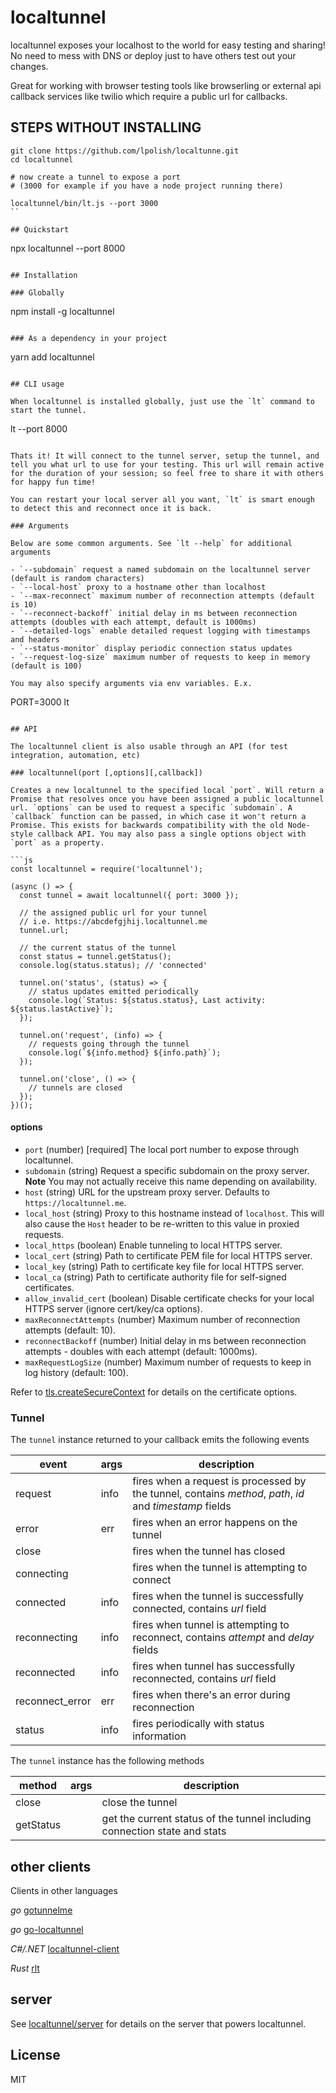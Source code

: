 # localtunnel

localtunnel exposes your localhost to the world for easy testing and sharing! No need to mess with DNS or deploy just to have others test out your changes.

Great for working with browser testing tools like browserling or external api callback services like twilio which require a public url for callbacks.

## STEPS WITHOUT INSTALLING

```
git clone https://github.com/lpolish/localtunne.git
cd localtunnel

# now create a tunnel to expose a port
# (3000 for example if you have a node project running there)

localtunnel/bin/lt.js --port 3000
``

## Quickstart

```
npx localtunnel --port 8000
```

## Installation

### Globally

```
npm install -g localtunnel
```

### As a dependency in your project

```
yarn add localtunnel
```

## CLI usage

When localtunnel is installed globally, just use the `lt` command to start the tunnel.

```
lt --port 8000
```

Thats it! It will connect to the tunnel server, setup the tunnel, and tell you what url to use for your testing. This url will remain active for the duration of your session; so feel free to share it with others for happy fun time!

You can restart your local server all you want, `lt` is smart enough to detect this and reconnect once it is back.

### Arguments

Below are some common arguments. See `lt --help` for additional arguments

- `--subdomain` request a named subdomain on the localtunnel server (default is random characters)
- `--local-host` proxy to a hostname other than localhost
- `--max-reconnect` maximum number of reconnection attempts (default is 10)
- `--reconnect-backoff` initial delay in ms between reconnection attempts (doubles with each attempt, default is 1000ms)
- `--detailed-logs` enable detailed request logging with timestamps and headers
- `--status-monitor` display periodic connection status updates
- `--request-log-size` maximum number of requests to keep in memory (default is 100)

You may also specify arguments via env variables. E.x.

```
PORT=3000 lt
```

## API

The localtunnel client is also usable through an API (for test integration, automation, etc)

### localtunnel(port [,options][,callback])

Creates a new localtunnel to the specified local `port`. Will return a Promise that resolves once you have been assigned a public localtunnel url. `options` can be used to request a specific `subdomain`. A `callback` function can be passed, in which case it won't return a Promise. This exists for backwards compatibility with the old Node-style callback API. You may also pass a single options object with `port` as a property.

```js
const localtunnel = require('localtunnel');

(async () => {
  const tunnel = await localtunnel({ port: 3000 });

  // the assigned public url for your tunnel
  // i.e. https://abcdefgjhij.localtunnel.me
  tunnel.url;

  // the current status of the tunnel
  const status = tunnel.getStatus();
  console.log(status.status); // 'connected'

  tunnel.on('status', (status) => {
    // status updates emitted periodically
    console.log(`Status: ${status.status}, Last activity: ${status.lastActive}`);
  });

  tunnel.on('request', (info) => {
    // requests going through the tunnel
    console.log(`${info.method} ${info.path}`);
  });

  tunnel.on('close', () => {
    // tunnels are closed
  });
})();
```

#### options

- `port` (number) [required] The local port number to expose through localtunnel.
- `subdomain` (string) Request a specific subdomain on the proxy server. **Note** You may not actually receive this name depending on availability.
- `host` (string) URL for the upstream proxy server. Defaults to `https://localtunnel.me`.
- `local_host` (string) Proxy to this hostname instead of `localhost`. This will also cause the `Host` header to be re-written to this value in proxied requests.
- `local_https` (boolean) Enable tunneling to local HTTPS server.
- `local_cert` (string) Path to certificate PEM file for local HTTPS server.
- `local_key` (string) Path to certificate key file for local HTTPS server.
- `local_ca` (string) Path to certificate authority file for self-signed certificates.
- `allow_invalid_cert` (boolean) Disable certificate checks for your local HTTPS server (ignore cert/key/ca options).
- `maxReconnectAttempts` (number) Maximum number of reconnection attempts (default: 10).
- `reconnectBackoff` (number) Initial delay in ms between reconnection attempts - doubles with each attempt (default: 1000ms).
- `maxRequestLogSize` (number) Maximum number of requests to keep in log history (default: 100).

Refer to [tls.createSecureContext](https://nodejs.org/api/tls.html#tls_tls_createsecurecontext_options) for details on the certificate options.

### Tunnel

The `tunnel` instance returned to your callback emits the following events

| event           | args | description                                                                          |
| --------------- | ---- | ------------------------------------------------------------------------------------ |
| request         | info | fires when a request is processed by the tunnel, contains _method_, _path_, _id_ and _timestamp_ fields |
| error           | err  | fires when an error happens on the tunnel                                            |
| close           |      | fires when the tunnel has closed                                                     |
| connecting      |      | fires when the tunnel is attempting to connect                                       |
| connected       | info | fires when the tunnel is successfully connected, contains _url_ field               |
| reconnecting    | info | fires when tunnel is attempting to reconnect, contains _attempt_ and _delay_ fields |
| reconnected     | info | fires when tunnel has successfully reconnected, contains _url_ field                |
| reconnect_error | err  | fires when there's an error during reconnection                                     |
| status          | info | fires periodically with status information                                           |

The `tunnel` instance has the following methods

| method    | args | description                                                                |
| --------- | ---- | -------------------------------------------------------------------------- |
| close     |      | close the tunnel                                                           |
| getStatus |      | get the current status of the tunnel including connection state and stats  |

## other clients

Clients in other languages

_go_ [gotunnelme](https://github.com/NoahShen/gotunnelme)

_go_ [go-localtunnel](https://github.com/localtunnel/go-localtunnel)

_C#/.NET_ [localtunnel-client](https://github.com/angelobreuer/localtunnel-client)

_Rust_ [rlt](https://github.com/kaichaosun/rlt)

## server

See [localtunnel/server](//github.com/localtunnel/server) for details on the server that powers localtunnel.

## License

MIT
